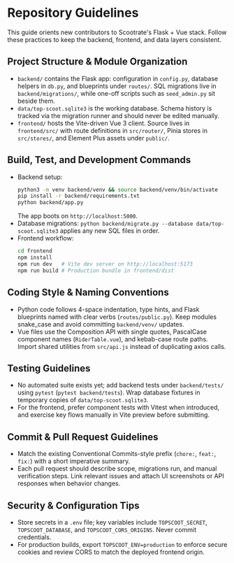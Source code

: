 # Repository Guidelines

This guide orients new contributors to Scootrate's Flask + Vue stack. Follow these practices to keep the backend, frontend, and data layers consistent.

## Project Structure & Module Organization
- `backend/` contains the Flask app: configuration in `config.py`, database helpers in `db.py`, and blueprints under `routes/`. SQL migrations live in `backend/migrations/`, while one-off scripts such as `seed_admin.py` sit beside them.
- `data/top-scoot.sqlite3` is the working database. Schema history is tracked via the migration runner and should never be edited manually.
- `frontend/` hosts the Vite-driven Vue 3 client. Source lives in `frontend/src/` with route definitions in `src/router/`, Pinia stores in `src/stores/`, and Element Plus assets under `public/`.

## Build, Test, and Development Commands
- Backend setup:
  ```bash
  python3 -m venv backend/venv && source backend/venv/bin/activate
  pip install -r backend/requirements.txt
  python backend/app.py
  ```
  The app boots on `http://localhost:5000`.
- Database migrations: `python backend/migrate.py --database data/top-scoot.sqlite3` applies any new SQL files in order.
- Frontend workflow:
  ```bash
  cd frontend
  npm install
  npm run dev   # Vite dev server on http://localhost:5173
  npm run build # Production bundle in frontend/dist
  ```

## Coding Style & Naming Conventions
- Python code follows 4-space indentation, type hints, and Flask blueprints named with clear verbs (`routes/public.py`). Keep modules snake_case and avoid committing `backend/venv/` updates.
- Vue files use the Composition API with single quotes, PascalCase component names (`RiderTable.vue`), and kebab-case route paths. Import shared utilities from `src/api.js` instead of duplicating axios calls.

## Testing Guidelines
- No automated suite exists yet; add backend tests under `backend/tests/` using `pytest` (`pytest backend/tests`). Wrap database fixtures in temporary copies of `data/top-scoot.sqlite3`.
- For the frontend, prefer component tests with Vitest when introduced, and exercise key flows manually in Vite preview before submitting.

## Commit & Pull Request Guidelines
- Match the existing Conventional Commits-style prefix (`chore:`, `feat:`, `fix:`) with a short imperative summary.
- Each pull request should describe scope, migrations run, and manual verification steps. Link relevant issues and attach UI screenshots or API responses when behavior changes.

## Security & Configuration Tips
- Store secrets in a `.env` file; key variables include `TOPSCOOT_SECRET`, `TOPSCOOT_DATABASE`, and `TOPSCOOT_CORS_ORIGINS`. Never commit credentials.
- For production builds, export `TOPSCOOT_ENV=production` to enforce secure cookies and review CORS to match the deployed frontend origin.
